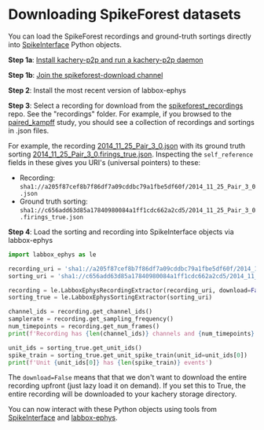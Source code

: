 # Downloading SpikeForest datasets

You can load the SpikeForest recordings and ground-truth sortings directly into [SpikeInterface](https://github.com/spikeinterface) Python objects.

**Step 1a**: [Install kachery-p2p and run a kachery-p2p daemon](https://github.com/flatironinstitute/kachery-p2p/blob/main/doc/setup_and_installation.md)

**Step 1b**: [Join the spikeforest-download channel](./join-spikeforest-download-channel.md)

**Step 2**: Install the most recent version of labbox-ephys

**Step 3**: Select a recording for download from the [spikeforest_recordings](https://github.com/flatironinstitute/spikeforest_recordings) repo. See the "recordings" folder. For example, if you browsed to the [paired_kampff](https://github.com/flatironinstitute/spikeforest_recordings/tree/master/recordings/PAIRED_KAMPFF/paired_kampff) study, you should see a collection of recordings and sortings in .json files.

For example, the recording [2014_11_25_Pair_3_0.json](https://github.com/flatironinstitute/spikeforest_recordings/blob/master/recordings/PAIRED_KAMPFF/paired_kampff/2014_11_25_Pair_3_0.json) with its ground truth sorting [2014_11_25_Pair_3_0.firings_true.json](https://github.com/flatironinstitute/spikeforest_recordings/blob/master/recordings/PAIRED_KAMPFF/paired_kampff/2014_11_25_Pair_3_0.firings_true.json). Inspecting the `self_reference` fields in these gives you URI's (universal pointers) to these:

* Recording: `sha1://a205f87cef8b7f86df7a09cddbc79a1fbe5df60f/2014_11_25_Pair_3_0.json`
* Ground truth sorting: `sha1://c656add63d85a17840980084a1ff1cdc662a2cd5/2014_11_25_Pair_3_0.firings_true.json`

**Step 4**: Load the sorting and recording into SpikeInterface objects via labbox-ephys

```python
import labbox_ephys as le

recording_uri = 'sha1://a205f87cef8b7f86df7a09cddbc79a1fbe5df60f/2014_11_25_Pair_3_0.json'
sorting_uri = 'sha1://c656add63d85a17840980084a1ff1cdc662a2cd5/2014_11_25_Pair_3_0.firings_true.json'

recording = le.LabboxEphysRecordingExtractor(recording_uri, download=False)
sorting_true = le.LabboxEphysSortingExtractor(sorting_uri)

channel_ids = recording.get_channel_ids()
samplerate = recording.get_sampling_frequency()
num_timepoints = recording.get_num_frames()
print(f'Recording has {len(channel_ids)} channels and {num_timepoints} timepoints (samplerate: {samplerate})')

unit_ids = sorting_true.get_unit_ids()
spike_train = sorting_true.get_unit_spike_train(unit_id=unit_ids[0])
print(f'Unit {unit_ids[0]} has {len(spike_train)} events')
```

The `download=False` means that that we don't want to download the entire recording upfront (just lazy load it on demand). If you set this to True, the entire recording will be downloaded to your kachery storage directory.

You can now interact with these Python objects using tools from [SpikeInterface](https://github.com/spikeinterface) and [labbox-ephys](https://github.com/flatironinstitute/labbox-ephys).





